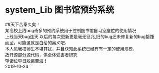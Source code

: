 # system_Lib 图书馆预约系统


##天下苦秦久矣！<br>
某高校上线bug奇多的预约系统用于控制图书馆自习室座位的使用情况<br>
上线当天bug连天 以后的每次更新更是毫无征兆,旧的bug还未修复新的bug接踵而至，可能这就是白给的奥义吧、<br>
本人见我校师生不堪其扰，并且获知此系统已经有有一定的使用规模，<br>
故开源部分源代码，供全体受害者研究<br>
望诸位早日脱离苦海！<br>
2019-10-24<br>
